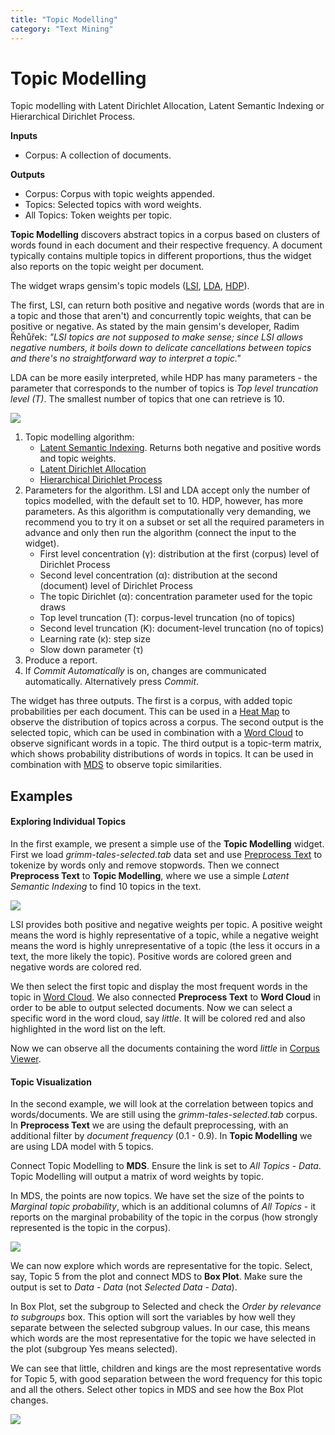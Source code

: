 ```yaml
---
title: "Topic Modelling"
category: "Text Mining"
---
```

Topic Modelling
===============

Topic modelling with Latent Dirichlet Allocation, Latent Semantic Indexing or Hierarchical Dirichlet Process.

**Inputs**

- Corpus: A collection of documents.

**Outputs**

- Corpus: Corpus with topic weights appended.
- Topics: Selected topics with word weights.
- All Topics: Token weights per topic.

**Topic Modelling** discovers abstract topics in a corpus based on clusters of words found in each document and their respective frequency. A document typically contains multiple topics in different proportions, thus the widget also reports on the topic weight per document.

The widget wraps gensim's topic models ([LSI](https://radimrehurek.com/gensim/models/lsimodel.html), [LDA](https://radimrehurek.com/gensim/models/ldamodel.html), [HDP](https://radimrehurek.com/gensim/models/hdpmodel.html)).

The first, LSI, can return both positive and negative words (words that are in a topic and those that aren't) and concurrently topic weights, that can be positive or negative. As stated by the main gensim's developer, Radim Řehůřek: *"LSI topics are not supposed to make sense; since LSI allows negative numbers, it boils down to delicate cancellations between topics and there's no straightforward way to interpret a topic."*

LDA can be more easily interpreted, while HDP has many parameters - the parameter that corresponds to the number of topics is *Top level truncation level (T)*. The smallest number of topics that one can retrieve is 10.

![](../images/Topic-Modelling-stamped.png)

1. Topic modelling algorithm:
   - [Latent Semantic Indexing](https://en.wikipedia.org/wiki/Latent_semantic_analysis). Returns both negative and positive words and topic weights.
   - [Latent Dirichlet Allocation](https://en.wikipedia.org/wiki/Latent_Dirichlet_allocation)
   - [Hierarchical Dirichlet Process](https://en.wikipedia.org/wiki/Hierarchical_Dirichlet_process)
2. Parameters for the algorithm. LSI and LDA accept only the number of topics modelled, with the default set to 10. HDP, however, has more parameters. As this algorithm is computationally very demanding, we recommend you to try it on a subset or set all the required parameters in advance and only then run the algorithm (connect the input to the widget).
   - First level concentration (γ): distribution at the first (corpus) level of Dirichlet Process
   - Second level concentration (α): distribution at the second (document) level of Dirichlet Process
   - The topic Dirichlet (α): concentration parameter used for the topic draws
   - Top level truncation (Τ): corpus-level truncation (no of topics)
   - Second level truncation (Κ): document-level truncation (no of topics)
   - Learning rate (κ): step size
   - Slow down parameter (τ)
3. Produce a report.
4. If *Commit Automatically* is on, changes are communicated automatically. Alternatively press *Commit*.

The widget has three outputs. The first is a corpus, with added topic probabilities per each document. This can be used in a [Heat Map](https://orangedatamining.com/widget-catalog/visualize/heatmap/) to observe the distribution of topics across a corpus. The second output is the selected topic, which can be used in combination with a [Word Cloud](../wordcloud/) to observe significant words in a topic. The third output is a topic-term matrix, which shows probability distributions of words in topics. It can be used in combination with [MDS](https://orangedatamining.com/widget-catalog/unsupervised/mds/) to observe topic similarities.

Examples
--------

#### Exploring Individual Topics

In the first example, we present a simple use of the **Topic Modelling** widget. First we load *grimm-tales-selected.tab* data set and use [Preprocess Text](../preprocesstext/) to tokenize by words only and remove stopwords. Then we connect **Preprocess Text** to **Topic Modelling**, where we use a simple *Latent Semantic Indexing* to find 10 topics in the text.

![](../images/Topic-Modelling-Example1.png)

LSI provides both positive and negative weights per topic. A positive weight means the word is highly representative of a topic, while a negative weight means the word is highly unrepresentative of a topic (the less it occurs in a text, the more likely the topic). Positive words are colored green and negative words are colored red.

We then select the first topic and display the most frequent words in the topic in [Word Cloud](../wordcloud/). We also connected **Preprocess Text** to **Word Cloud** in order to be able to output selected documents. Now we can select a specific word in the word cloud, say *little*. It will be colored red and also highlighted in the word list on the left.

Now we can observe all the documents containing the word *little* in [Corpus Viewer](../corpusviewer/).

#### Topic Visualization

In the second example, we will look at the correlation between topics and words/documents. We are still using the *grimm-tales-selected.tab* corpus. In **Preprocess Text** we are using the default preprocessing, with an additional filter by *document frequency* (0.1 - 0.9). In **Topic Modelling** we are using LDA model with 5 topics.

Connect Topic Modelling to **MDS**. Ensure the link is set to *All Topics* - *Data*. Topic Modelling will output a matrix of word weights by topic.

In MDS, the points are now topics. We have set the size of the points to *Marginal topic probability*, which is an additional columns of *All Topics* - it reports on the marginal probability of the topic in the corpus (how strongly represented is the topic in the corpus).

![](../images/Topic-Modelling-Example2-MDS.png)

We can now explore which words are representative for the topic. Select, say, Topic 5 from the plot and connect MDS to **Box Plot**. Make sure the output is set to *Data* - *Data* (not *Selected Data* - *Data*).

In Box Plot, set the subgroup to Selected and check the *Order by relevance to subgroups* box. This option will sort the variables by how well they separate between the selected subgroup values. In our case, this means which words are the most representative for the topic we have selected in the plot (subgroup Yes means selected).

We can see that little, children and kings are the most representative words for Topic 5, with good separation between the word frequency for this topic and all the others. Select other topics in MDS and see how the Box Plot changes.

![](../images/Topic-Modelling-Example2-BoxPlot.png)
